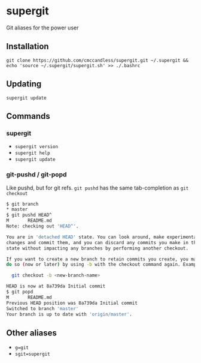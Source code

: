 # supergit
Git aliases for the power user

## Installation

```
git clone https://github.com/cmccandless/supergit.git ~/.supergit &&
echo 'source ~/.supergit/supergit.sh' >> ./.bashrc
```

## Updating

`supergit update`

## Commands

### supergit

- `supergit version`
- `supergit help`
- `supergit update`

### git-pushd / git-popd

Like pushd, but for git refs. `git pushd` has the same tab-completion as `git checkout`

```Bash
$ git branch
* master
$ git pushd HEAD^
M       README.md
Note: checking out 'HEAD^'.

You are in 'detached HEAD' state. You can look around, make experimental
changes and commit them, and you can discard any commits you make in this
state without impacting any branches by performing another checkout.

If you want to create a new branch to retain commits you create, you may
do so (now or later) by using -b with the checkout command again. Example:

  git checkout -b <new-branch-name>

HEAD is now at 8a739da Initial commit
$ git popd
M       README.md
Previous HEAD position was 8a739da Initial commit
Switched to branch 'master'
Your branch is up to date with 'origin/master'.
```

## Other aliases

- `g=git`
- `sgit=supergit`